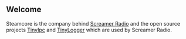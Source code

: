 ## Welcome

Steamcore is the company behind [Screamer Radio](https://www.screamer-radio.com/) and
the open source projects [TinyIpc](https://github.com/steamcore/TinyIpc) and
[TinyLogger](https://github.com/steamcore/TinyLogger) which are used by Screamer Radio.
